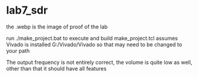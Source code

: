 # lab7_sdr

the .webp is the image of proof of the lab

run ./make_project.bat to execute and build
make_project.tcl assumes Vivado is installed G:/Vivado/Vivado
so that may need to be changed to your path

The output frequency is not entirely correct, the volume is quite low as well, other than that it should have all features
